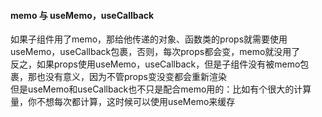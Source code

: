 #### memo 与 useMemo，useCallback
如果子组件用了memo，那给他传递的对象、函数类的props就需要使用useMemo，useCallback包裹，否则，每次props都会变，memo就没用了<br>
反之，如果props使用useMemo，useCallback，但是子组件没有被memo包裹，那也没有意义，因为不管props变没变都会重新渲染<br>
但是useMemo和useCallback也不只是配合memo用的：比如有个很大的计算量，你不想每次都计算，这时候可以使用useMemo来缓存<br>

